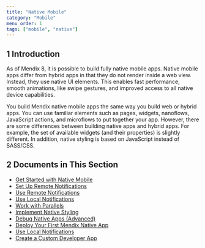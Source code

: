 ```yaml
---
title: "Native Mobile"
category: "Mobile"
menu_order: 1
tags: ["mobile", "native"]
---
```


## 1 Introduction

As of Mendix 8, it is possible to build fully native mobile apps. Native mobile apps differ from hybrid apps in that they do not render inside a web view. Instead, they use native UI elements. This enables fast performance, smooth animations, like swipe gestures, and improved access to all native device capabilities.

You build Mendix native mobile apps the same way you build web or hybrid apps. You can use familiar elements such as pages, widgets, nanoflows, JavaScript actions, and microflows to put together your app. However, there are some differences between building native apps and hybrid apps. For example, the set of available widgets (and their properties) is slightly different. In addition, native styling is based on JavaScript instead of SASS/CSS. 

## 2 Documents in This Section

* [Get Started with Native Mobile](getting-started-with-native-mobile)
* [Set Up Remote Notifications](setting-up-native-push-notifications)
* [Use Remote Notifications](native-remote-notifications)
* [Use Local Notifications](local-notif-parent)
* [Work with Parallels](using-mendix-studio-pro-on-a-mac)
* [Implement Native Styling](native-styling)
* [Debug Native Apps (Advanced)](native-debug)
* [Deploy Your First Mendix Native App](deploying-native-app)
* [Use Local Notifications](local-notif-parent)
* [Create a Custom Developer App](how-to-devapps)

